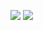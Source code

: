 ![](https://raw.githubusercontent.com/Kopydy/github-stats/master/generated/overview.svg#gh-dark-mode-only)
![](https://raw.githubusercontent.com/Kopydy/github-stats/master/generated/languages.svg#gh-dark-mode-only)
